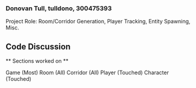 ### Donovan Tull, tulldono, 300475393

Project Role: Room/Corridor Generation, Player Tracking, Entity Spawning, Misc.

## Code Discussion

** Sections worked on **

Game (Most)
Room (All)
Corridor (All)
Player (Touched)
Character (Touched)
